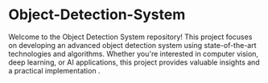 # Object-Detection-System
Welcome to the Object Detection System repository! This project focuses on developing an advanced object detection system using state-of-the-art technologies and algorithms. Whether you're interested in computer vision, deep learning, or AI applications, this project provides valuable insights and a practical implementation .
